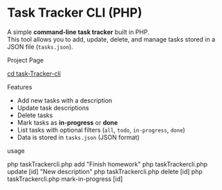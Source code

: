 # Task Tracker CLI (PHP)

A simple **command-line task tracker** built in PHP.  
This tool allows you to add, update, delete, and manage tasks stored in a JSON file (`tasks.json`).

 Project Page

 [cd task-Tracker-cli](https://roadmap.sh/projects/task-tracker)

 
 Features
- Add new tasks with a description
- Update task descriptions
- Delete tasks
- Mark tasks as **in-progress** or **done**
- List tasks with optional filters (`all`, `todo`, `in-progress`, `done`)
- Data is stored in `tasks.json` (JSON format)

usage

php taskTrackercli.php add "Finish homework"
php taskTrackercli.php update [id] "New description"
php taskTrackercli.php delete [id]
php taskTrackercli.php mark-in-progress [id]
